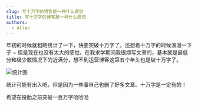 ```yaml
---
slug: 写十万字的博客是一种什么感觉
title: 写十万字的博客是一种什么感觉
authors:
  - Allen
---
```


年初的时候就粗略统计了一下，快要突破十万字了。还想着十万字的时候浪漫一下子 ~ 但是现在也没有太大的感觉。在我求学期间我很烦写文章的，基本就是最低分和极少数情况下的近满分，想不到运营博客这第五个年头也是破十万字了。

![统计图](https://static.7wate.com/img/2022/04/06/cbadd50b31ddc.png)

统计可能有出入吧，但是因为一些事自己也删了好多文章。十万字是一定有的！

希望在投胎之前突破一百万字哈哈哈